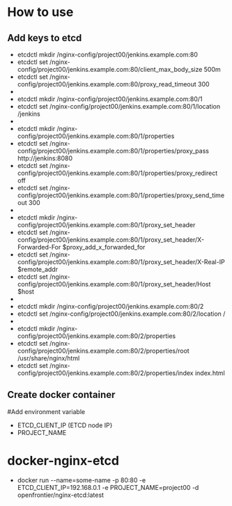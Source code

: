 # How to use

## Add keys to etcd 
- etcdctl mkdir /nginx-config/project00/jenkins.example.com:80
- etcdctl set /nginx-config/project00/jenkins.example.com:80/client_max_body_size 500m
- etcdctl set /nginx-config/project00/jenkins.example.com:80/proxy_read_timeout 300
-
- etcdctl mkdir /nginx-config/project00/jenkins.example.com:80/1
- etcdctl set /nginx-config/project00/jenkins.example.com:80/1/location /jenkins
-
- etcdctl mkdir /nginx-config/project00/jenkins.example.com:80/1/properties
- etcdctl set /nginx-config/project00/jenkins.example.com:80/1/properties/proxy_pass http://jenkins:8080
- etcdctl set /nginx-config/project00/jenkins.example.com:80/1/properties/proxy_redirect off
- etcdctl set /nginx-config/project00/jenkins.example.com:80/1/properties/proxy_send_timeout 300
-
- etcdctl mkdir /nginx-config/project00/jenkins.example.com:80/1/proxy_set_header
- etcdctl set /nginx-config/project00/jenkins.example.com:80/1/proxy_set_header/X-Forwarded-For $proxy_add_x_forwarded_for
- etcdctl set /nginx-config/project00/jenkins.example.com:80/1/proxy_set_header/X-Real-IP $remote_addr
- etcdctl set /nginx-config/project00/jenkins.example.com:80/1/proxy_set_header/Host $host
-
- etcdctl mkdir /nginx-config/project00/jenkins.example.com:80/2
- etcdctl set /nginx-config/project00/jenkins.example.com:80/2/location /
-
- etcdctl mkdir /nginx-config/project00/jenkins.example.com:80/2/properties
- etcdctl set /nginx-config/project00/jenkins.example.com:80/2/properties/root /usr/share/nginx/html
- etcdctl set /nginx-config/project00/jenkins.example.com:80/2/properties/index index.html
## Create docker container
#Add environment variable

- ETCD_CLIENT_IP  (ETCD node IP}
- PROJECT_NAME 

# docker-nginx-etcd
- docker run --name=some-name -p 80:80 -e ETCD_CLIENT_IP=192.168.0.1 -e PROJECT_NAME=project00 -d openfrontier/nginx-etcd:latest
